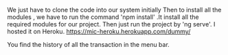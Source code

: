 We just have to clone the code into our system initially
Then to install all the modules , we have to run the command 'npm install' .It install all the required modules for our project.
Then just run the project by 'ng serve'.
I hosted it on Heroku.
https://mic-heroku.herokuapp.com/dummy/

You find the history of all the transaction in the menu bar.
